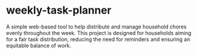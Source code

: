 # weekly-task-planner
A simple web-based tool to help distribute and manage household chores evenly throughout the week. This project is designed for households aiming for a fair task distribution, reducing the need for reminders and ensuring an equitable balance of work.
